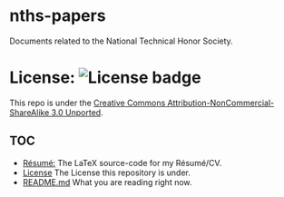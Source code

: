 # nths-papers

Documents related to the National Technical Honor Society.

# License: ![License badge](https://img.shields.io/badge/License-CC%20BY--NC--SA%203.0-blue.svg)

This repo is under the [Creative Commons Attribution-NonCommercial-ShareAlike 3.0 Unported](https://creativecommons.org/licenses/by-nc-sa/3.0/).

## TOC

- [Résumé:](resume) The LaTeX source-code for my Résumé/CV.
- [License](LICENSE) The License this repository is under.
- [README.md](README.md) What you are reading right now.
